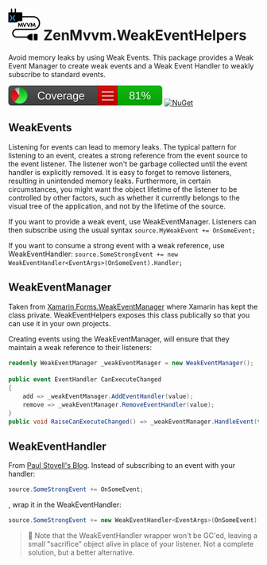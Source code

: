 # ![Logo](art/icon@64x64.png) ZenMvvm.WeakEventHelpers
Avoid memory leaks by using Weak Events. This package provides a Weak Event Manager to create weak events and a Weak Event Handler to weakly subscribe to standard events.

[![Coverage](https://raw.githubusercontent.com/zenmvvm/ZenMvvm.WeakEventHelpers/develop/coverage/badge_linecoverage.svg)](https://htmlpreview.github.io/?https://raw.githubusercontent.com/zenmvvm/ZenMvvm.WeakEventHelpers/develop/coverage/index.html) [![NuGet](https://buildstats.info/nuget/ZenMvvm.WeakEventHelpers?includePreReleases=false)](https://www.nuget.org/packages/ZenMvvm.WeakEventHelpers/)

## WeakEvents

Listening for events can lead to memory leaks. The typical pattern for listening to an event, creates a strong reference from the event source to the event listener. The listener won't be garbage collected until the  event handler is explicitly removed. It is easy to forget to remove listeners, resulting in unintended memory leaks. Furthermore, in certain circumstances, you might want the object lifetime of the listener to be controlled by other factors, such as whether it currently belongs to the visual tree of the application, and not by the lifetime of the source.

If you want to provide a weak event, use WeakEventManager. Listeners can then subscribe using the usual syntax `source.MyWeakEvent += OnSomeEvent;`

If you want to consume a strong event with a weak reference, use WeakEventHandler: `source.SomeStrongEvent += new WeakEventHandler<EventArgs>(OnSomeEvent).Handler;`


## WeakEventManager

Taken from [Xamarin.Forms.WeakEventManager](https://github.com/xamarin/Xamarin.Forms/blob/master/Xamarin.Forms.Core/WeakEventManager.cs) where Xamarin has kept the class private. WeakEventHelpers exposes this class publically so that you can use it in your own projects.

Creating events using the WeakEventManager, will ensure that they maintain a weak reference to their listeners:

```c#
readonly WeakEventManager _weakEventManager = new WeakEventManager();

public event EventHandler CanExecuteChanged
{
    add => _weakEventManager.AddEventHandler(value);
    remove => _weakEventManager.RemoveEventHandler(value);
}
public void RaiseCanExecuteChanged() => _weakEventManager.HandleEvent(this, EventArgs.Empty, nameof(CanExecuteChanged));

```

## WeakEventHandler

From [Paul Stovell's Blog](http://paulstovell.com/blog/weakevents). Instead of subscribing to an event with your handler:

```c#
source.SomeStrongEvent += OnSomeEvent;
```

, wrap it in the WeakEventHandler:

```c#
source.SomeStrongEvent += new WeakEventHandler<EventArgs>(OnSomeEvent).Handler;
```


> :memo: Note that the WeakEventHandler wrapper won't be GC'ed, leaving a small "sacrifice" object alive in place of your listener. Not a complete solution, but a better alternative.

